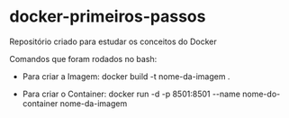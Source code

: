 # docker-primeiros-passos
Repositório criado para estudar os conceitos do Docker

Comandos que foram rodados no bash:

- Para criar a Imagem: docker build -t nome-da-imagem .

- Para criar o Container: docker run -d -p 8501:8501 --name nome-do-container nome-da-imagem

